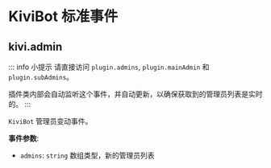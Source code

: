 # KiviBot 标准事件

## kivi.admin <Badge type="warning" text="不推荐" />

::: info 小提示
请直接访问 `plugin.admins`, `plugin.mainAdmin` 和 `plugin.subAdmins`。

插件类内部会自动监听这个事件，并自动更新，以确保获取到的管理员列表是实时的。
:::

`KiviBot` 管理员变动事件。

**事件参数**:

- `admins`: `string` 数组类型，新的管理员列表
